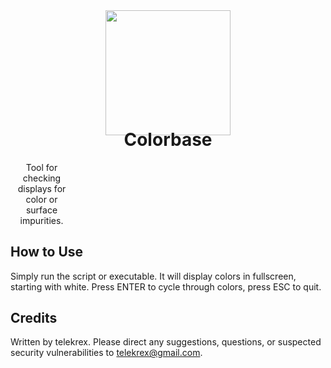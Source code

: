 <div align="center">
  <img src="docs/jabberwock.jpg" height="200"/>
</div>
<h1 align="center" style="margin-top: -10px"> Colorbase </h1>
<p align="center" style="width: 100;">
   Tool for checking displays for color or surface impurities.
</p>

## How to Use
Simply run the script or executable. It will display colors in fullscreen, starting with white. Press ENTER to cycle through colors, press ESC to quit.

## Credits
Written by telekrex. Please direct any suggestions, questions, or suspected security vulnerabilities to telekrex@gmail.com.